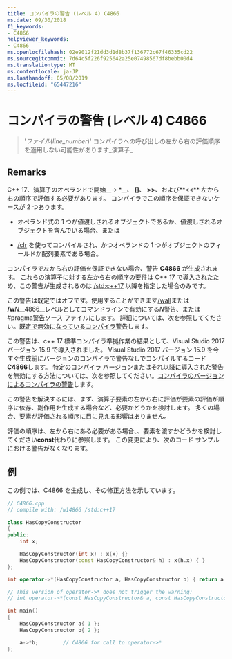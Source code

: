 ```yaml
---
title: コンパイラの警告 (レベル 4) C4866
ms.date: 09/30/2018
f1_keywords:
- C4866
helpviewer_keywords:
- C4866
ms.openlocfilehash: 02e9012f21dd3d1d8b37f136772c67f46335cd22
ms.sourcegitcommit: 7d64c5f226f925642a25e07498567df8bebb00d4
ms.translationtype: MT
ms.contentlocale: ja-JP
ms.lasthandoff: 05/08/2019
ms.locfileid: "65447216"
---
```

# <a name="compiler-warning-level-4-c4866"></a>コンパイラの警告 (レベル 4) C4866

> '_ファイル_(*line_number*)' コンパイラへの呼び出しの左から右の評価順序を適用しない可能性があります_演算子_

## <a name="remarks"></a>Remarks

C++ 17、演算子のオペランドで開始__-> \*__、  **\[]**、 **>>**、および**\<\<** 左から右の順序で評価する必要があります。 コンパイラでこの順序を保証できないケースが 2 つあります。

- オペランド式の 1 つが値渡しされるオブジェクトであるか、値渡しされるオブジェクトを含んでいる場合、または

- [/clr](../../build/reference/clr-common-language-runtime-compilation.md) を使ってコンパイルされ、かつオペランドの 1 つがオブジェクトのフィールドか配列要素である場合。

コンパイラで左から右の評価を保証できない場合、警告 **C4866** が生成されます。 これらの演算子に対する左から右の順序の要件は C++ 17 で導入されたため、この警告が生成されるのは [/std:c++17](../../build/reference/std-specify-language-standard-version.md) 以降を指定した場合のみです。

この警告は既定ではオフです。使用することができます[/wall](../../build/reference/compiler-option-warning-level.md)または __/w__*N*__4866__レベルとしてコマンドラインで有効にする*N*警告、または#pragma[警告](../../preprocessor/warning.md)ソース ファイルにします。 詳細については、次を参照してください。[既定で無効になっているコンパイラ警告](../../preprocessor/compiler-warnings-that-are-off-by-default.md)します。

この警告は、c++ 17 標準コンパイラ準拠作業の結果として、Visual Studio 2017 バージョン 15.9 で導入されました。 Visual Studio 2017 バージョン 15.9 を今すぐ生成前にバージョンのコンパイラで警告なしでコンパイルするコード**C4866**します。 特定のコンパイラ バージョンまたはそれ以降に導入された警告を無効にする方法については、次を参照してください。[コンパイラのバージョンによるコンパイラの警告](compiler-warnings-by-compiler-version.md)します。

この警告を解決するには、まず、演算子要素の左から右に評価が要素の評価が順序に依存、副作用を生成する場合など、必要かどうかを検討します。 多くの場合、要素が評価される順序に目に見える影響はありません。

評価の順序は、左から右にある必要がある場合、、要素を渡すかどうかを検討してください**const**代わりに参照します。 この変更により、次のコード サンプルにおける警告がなくなります。

## <a name="example"></a>例

この例では、C4866 を生成し、その修正方法を示しています。

```cpp
// C4866.cpp
// compile with: /w14866 /std:c++17

class HasCopyConstructor
{
public:
    int x;

    HasCopyConstructor(int x) : x(x) {}
    HasCopyConstructor(const HasCopyConstructor& h) : x(h.x) { }
};

int operator->*(HasCopyConstructor a, HasCopyConstructor b) { return a.x + b.x; }

// This version of operator->* does not trigger the warning:
// int operator->*(const HasCopyConstructor& a, const HasCopyConstructor& b) { return a.x + b.x; }

int main()
{
    HasCopyConstructor a{ 1 };
    HasCopyConstructor b{ 2 };

    a->*b;        // C4866 for call to operator->*
};
```
